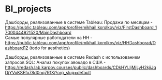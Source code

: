 # BI_projects

Дашборды, реализованные в системе Tableau:
Продажи по месяцам - https://public.tableau.com/app/profile/mikhail.korolkov/viz/FirstDashboard_17000444921520/MainDashboard  
Самые популярные работодатели на HH - https://public.tableau.com/app/profile/mikhail.korolkov/viz/HHDashborad/Dashboard12 (todo for aesthetics)

Дашборды, реализованные в системе Redash с использованием запросов SQL: 
Анализ покупок авокадо в США - https://redash.lab.karpov.courses/public/dashboards/CDkHYLljMjLyH2kjiJqDjYVoKSEfx78d0nq7RfXj?org_slug=default
